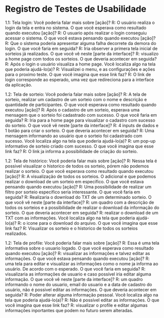 # Registro de Testes de Usabilidade

1.1: Tela login:
Você poderia falar mais sobre [ação]? R: O usuário realiza o login da tela e entra no sistema.
O que você esperava como resultado quando executou [ação]? R: O usuario após realizar o login conseguiu acessar o sistema. 
O que você estava pensando quando executou [ação]? R: Que o sistema poderia apresentar alguma falha decorrete da demora do login.
O que você faria em seguida? R: Iria observer a primera tela inicial de sorteios já realizados.
O que você vê neste [parte da interface]? R: visualizo a home page com todos os sorteios.
O que deveria acontecer em seguida? R: Após o login o usuário visualiza a home page.
Você localiza algo na tela que poderia ajudá-lo(a)? R: Visualizei o menu, e as configurações e ações para o proximo teste.
O que você imagina que esse link faz? R: O link de login corresponde ao esperado, uma vez que redireciona para a interface da aplicação.

1.2: Tela de sorteio:
Você poderia falar mais sobre [ação]? R: A tela de sorteio, realizar um cadastro de um sorteio com o nome e descrição e quantidade de participantes.
O que você esperava como resultado quando executou [ação]? R: Após o cadastro de um sorteio, esperava uma mensagem que o sorteio foi cadastrado com sucesso.
O que você faria em seguida? R: Iria  para a home page para visualizar o cadastro com sucesso do sorteio.
O que você vê neste [parte da interface]? R: 4 inputs de dados e 1 botão para criar o sorteio.
O que deveria acontecer em seguida? R: Uma mensagem informando ao usuário que o sorteio foi cadastrado com sucesso.
Você localiza algo na tela que poderia ajudá-lo(a)? R: um pop-up informativo de sorteio criado com sucesso.
O que você imagina que esse link faz? R: O link ja informa a possibilidade de criação do sorteio.

1.2: Tela de histórico:
Você poderia falar mais sobre [ação]? R: Nessa tela é possivel visualizar o historico de  todos os sorteio, pórem não podemos realizar o sorteio.
O que você esperava como resultado quando executou [ação]? R: A visualização de todos os sorteios. O adicional e que podemos realizar o download de um sorteio em especifico.
O que você estava pensando quando executou [ação]? R: Uma possibilidade de realizar um filtro por sorteio especifico seria interessante.
O que você faria em seguida? R: Realizaria o download do TXT de um determinado sorteio.
O que você vê neste [parte da interface]? R: um quadro com a descrição de todos os sorteios e a possibilidade de realizar o download da informação do sorteio.
O que deveria acontecer em seguida? R: realizar o download de um TXT com as informações.
Você localiza algo na tela que poderia ajudá-lo(a)? R: o icone para o download do arquivo.
O que você imagina que esse link faz? R: Visualizar os sorteio e o historico de todos os sorteios realizados.

1.2: Tela de profile:
Você poderia falar mais sobre [ação]? R: Essa é uma tela informativa sobre o usuario logado.
O que você esperava como resultado quando executou [ação]? R: visualizar as informações e talvez editar as informações.
O que você estava pensando quando executou [ação]? R: uma tela para editar e visualizar as informações como o nome ja informa ao usuário. De acordo com o esperado.
O que você faria em seguida? R: visualizaria as informações de usuario e caso possível iria editar alguma informação.
O que você vê neste [parte da interface]? R: um quadro informando o nome do usuario, email do usuario e a data de cadastro do usuário, não é possivel editar as informações.
O que deveria acontecer em seguida? R: Poder alterar alguma informação pessoal.
Você localiza algo na tela que poderia ajudá-lo(a)? R: Não é possível editar as informações.
O que você imagina que esse link faz? R: visualizar o profile e editar algumas informações inportantes que podem no futuro serem alteradas.